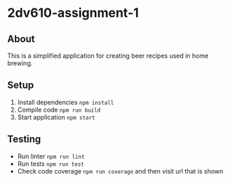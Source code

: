 # 2dv610-assignment-1

## About
This is a simplified application for creating beer recipes used in home brewing.

## Setup
1. Install dependencies `npm install`
2. Compile code `npm run build`
3. Start application `npm start`

## Testing
* Run linter `npm run lint`
* Run tests `npm run test`
* Check code coverage `npm run coverage` and then visit url that is shown
